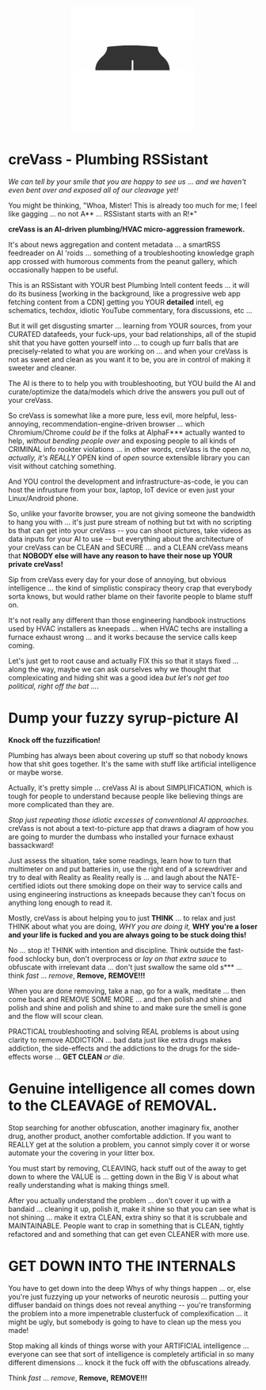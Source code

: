 <p align="center">
    <img src="./docs/source/temp_logo_hq.png" width="250">
</p>

creVass - Plumbing RSSistant
============================

*We can tell by your smile that you are happy to see us ... and we haven't even bent over and exposed all of our cleavage yet!*  

You might be thinking, "Whoa, Mister! This is already too much for me; I feel like gagging ... no not A** ... RSSistant starts with an R!*"

**creVass is an AI-driven plumbing/HVAC micro-aggression framework.**

It's about news aggregation and content metadata ... a smartRSS feedreader on AI 'roids ... something of a troubleshooting knowledge graph app crossed with humorous comments from the peanut gallery, which occasionally happen to be useful.

This is an RSSistant with YOUR best Plumbing Intell content feeds ... it will do its business [working in the background, like a progressive web app fetching content from a CDN] getting you YOUR **detailed** intell, eg schematics, techdox, idiotic YouTube commentary, fora discussions, etc ... 

But it will get disgusting smarter ... learning from YOUR sources, from your CURATED datafeeds, your fuck-ups, your bad relationships, all of the stupid shit that you have gotten yourself into ... to cough up furr balls that are precisely-related to what you are working on ... and when your creVass is not as sweet and clean as you want it to be, you are in control of making it sweeter and cleaner.

The AI is there to to help you with troubleshooting, but YOU build the AI and curate/optimize the data/models which drive the answers you pull out of your creVass.

So creVass is somewhat like a more pure, less evil, more helpful, less-annoying, recommendation-engine-driven browser ... which Chromium/Chrome *could be* if the folks at AlphaF*** actually wanted to help, *without bending people over* and exposing people to all kinds of CRIMINAL info rookter violations ... in other words, creVass is the open *no, actually, it's REALLY* OPEN kind of *open* source extensible library you can visit without catching something. 

And YOU control the development and infrastructure-as-code, ie you can host the infrusture from your box, laptop, IoT device or even just your Linux/Android phone.

So, unlike your favorite browser, you are not giving someone the bandwidth to hang you with ... it's just pure stream of nothing but txt with no scripting bs that can get into your creVass -- you can shoot pictures, take videos as data inputs for your AI to use -- but everything about the architecture of your creVass can be CLEAN and SECURE ... and a CLEAN creVass means that **NOBODY else will have any reason to have their nose up YOUR private creVass!**

Sip from creVass every day for your dose of annoying, but obvious intelligence ... the kind of simplistic conspiracy theory crap that everybody sorta knows, but would rather blame on their favorite people to blame stuff on. 

It's not really any different than those engineering handbook instructions used by HVAC installers as kneepads ... when HVAC techs are installing a furnace exhaust wrong ... and it works because the service calls keep coming.

Let's just get to root cause and actually FIX this so that it stays fixed ... along the way, maybe we can ask ourselves why we thought that complexicating and hiding shit was a good idea *but let's not get too political, right off the bat ...*.

Dump your fuzzy syrup-picture AI  
================================

**Knock off the fuzzification!**

Plumbing has always been about covering up stuff so that nobody knows how that shit goes together.  It's the same with stuff like artificial intelligence or maybe worse. 

Actually, it's pretty simple ... creVass AI is about SIMPLIFICATION, which is tough for people to understand because people like believing things are more complicated than they are.

*Stop just repeating those idiotic excesses of conventional AI approaches.* creVass is not about a text-to-picture app that draws a diagram of how you are going to murder the dumbass who installed your furnace exhaust bassackward!

Just assess the situation, take some readings, learn how to turn that multimeter on and put batteries in, use the right end of a screwdriver and try to deal with Reality as Reality really is ... and laugh about the NATE-certified idiots out there smoking dope on their way to service calls and using engineering instructions as kneepads because they can't focus on anything long enough to read it.

Mostly, creVass is about helping you to just **THINK** ... to relax and just THINK about what you are doing, *WHY you are doing it,* **WHY you're a loser and your life is fucked and you are always going to be stuck doing this!** 

No ... stop it!  THINK with intention and discipline. Think outside the fast-food schlocky bun, don't overprocess or *lay on that extra sauce* to obfuscate with irrelevant data ... don't just swallow the same old s*** ... think *fast* ... *remove*, **Remove,** **REMOVE!!!**

When you are done removing, take a nap, go for a walk, meditate ... then come back and REMOVE SOME MORE ... and then polish and shine and polish and shine and polish and shine to and make sure the smell is gone and the flow will scour clean.

PRACTICAL troubleshooting and solving REAL problems is about using clarity to remove ADDICTION ... bad data just like extra drugs makes addiction, the side-effects and the addictions to the drugs for the side-effects worse ... **GET CLEAN** *or die*.


Genuine intelligence all comes down to the CLEAVAGE of REMOVAL.
===============================================================

Stop searching for another obfuscation, another imaginary fix, another drug, another product, another comfortable addiction. If you want to REALLY get at the solution a problem, you cannot simply cover it or worse automate your the covering in your litter box.

You must start by removing, CLEAVING, hack stuff out of the away to get down to where the VALUE is ... getting down in the Big V is about what really understanding what is making things smell.

After you actually understand the problem ... don't cover it up with a bandaid ... cleaning it up, polish it, make it shine so that you can see what is not shining ... make it extra CLEAN, extra shiny so that it is scrubbale and MAINTAINABLE.
People want to crap in something that is CLEAN, tightly refactored and and something that can get even CLEANER with more use.

GET DOWN INTO THE INTERNALS
===========================


You have to get down into the deep Whys of why things happen ... or, else you're just fuzzying up your networks of neurotic neurosis ... putting your diffuser bandaid on things does not reveal anything -- you're transforming the problem into a more impenetrable clusterfuck of complexification ... it might be ugly, but somebody is going to have to clean up the mess you  made!

Stop making all kinds of things worse with your ARTIFICIAL intelligence ... everyone can see that sort of intelligence is completely artificial in so many different dimensions ... knock it the fuck off with the obfuscations already.

Think *fast* ... *remove*, **Remove,** **REMOVE!!!**
